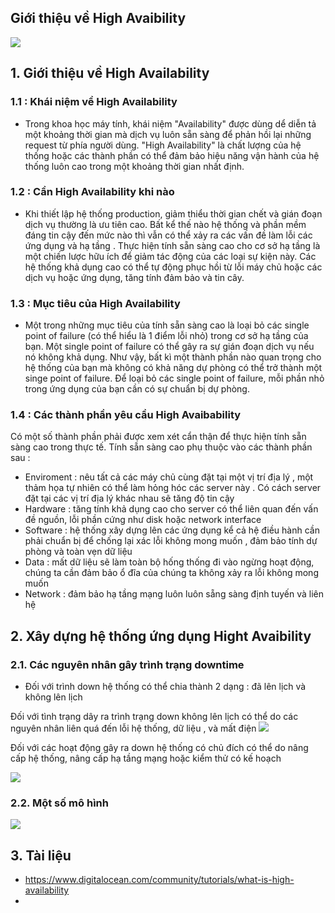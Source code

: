 ## Giới thiệu về High Avaibility

![](https://community-cdn-digitalocean-com.global.ssl.fastly.net/assets/tutorials/images/large/High-Availability_mostov-2_twitter-_-facebook.png?1478278704)

## 1. Giới thiệu về High Availability

### 1.1 : Khái niệm về  High Availability
- Trong khoa học máy tính, khái niệm "Availability" được dùng dể diễn tả một khoảng thời gian mà dịch vụ luôn sẵn sàng để phản hồi lại những request từ phía người dùng.
"High Availability" là chất lượng của hệ thống hoặc các thành phần có thể đảm bảo hiệu năng vận hành của hệ thống luôn cao trong một khoảng thời gian nhất định.

### 1.2 : Cần  High Availability khi nào 
- Khi thiết lập hệ thống production, giảm thiểu thời gian chết và gián đoạn dịch vụ thường là ưu tiên cao. Bất kể thế nào hệ thống và phần mềm đáng tin cậy đến mức nào thì vẫn có thể xảy ra các vấn đề làm lỗi các ứng dụng và hạ tầng . Thực hiện tính sẵn sàng cao cho cơ sở hạ tầng là một chiến lược hữu ích để giảm tác động của các loại sự kiện này. Các hệ thống khả dụng cao có thể tự động phục hồi từ lỗi máy chủ hoặc các dịch vụ hoặc ứng dụng, tăng tính đảm bảo và tin cây.

### 1.3 : Mục tiêu của  High Availability
- Một trong những mục tiêu của tính sẵn sàng cao là loại bỏ các single point of failure (có thể hiểu là 1 điểm lỗi nhỏ) trong cơ sở hạ tầng của bạn. Một single point of failure có thể gây ra sự gián đoạn dịch vụ nếu nó không khả dụng. Như vậy, bất kì một thành phần nào quan trọng cho hệ thống của bạn mà không có khả năng dự phòng có thể trở thành một singe point of failure. Để loại bỏ các single point of failure, mỗi phần nhỏ trong ứng dụng của bạn cần có sự chuẩn bị dự phòng.



### 1.4 : Các thành phần yêu cầu High Avaibability
   
Có một số thành phần phải được xem xét cẩn thận để thực hiện tính sẵn sàng cao trong thực tế. Tính sẵn sàng cao phụ thuộc vào các thành phần sau :
- Enviroment :  nêu tất cả các máy chủ cùng đặt tại một vị trí địa lý , một thảm họa tự nhiên có thể làm hỏng hóc các server này . Có cách server đặt tại các vị trí địa lý khác nhau sẽ tăng độ tin cậy
- Hardware : tăng tính khả dụng cao cho server có thể liên quan đến vấn đề nguồn, lỗi phần cứng như disk hoặc network interface
- Software : hệ thống xây dựng lên các ứng dụng kể cả hệ điều hành cần phải chuẩn bị để chống lại xác lỗi không mong muốn , đảm bảo tính dự phòng và toàn vẹn dữ liệu
- Data : mất dữ liệu sẽ làm toàn bộ hống thống đi vào ngừng hoạt động, chúng ta cần đảm bảo ổ đĩa của chúng ta không xảy ra lỗi không mong muốn
- Network : đảm bảo hạ tầng mạng luôn luôn sẵng sàng định tuyến và liên hệ 

## 2. Xây dựng hệ thống ứng dụng Hight Avaibility

### 2.1. Các nguyên nhân gây trình trạng downtime

- Đối với trình down hệ thống có thể chia thành 2 dạng  : đã lên lịch và không lên lịch 

Đối với tình trạng dây ra trình trạng down không lên lịch có thể do các nguyên nhân liên quá đến lỗi hệ thống, dữ liệu , và mất điện
![](https://docs.oracle.com/cd/A91202_01/901_doc/rac.901/a89867/pfscn012.gif)

Đối với các hoạt động gây ra down hệ thống có chủ đích có thể do nâng cấp hệ thống, nâng cấp hạ tầng mạng hoặc kiểm thử có kế hoạch

![](https://docs.oracle.com/cd/A91202_01/901_doc/rac.901/a89867/pfscn013.gif)


### 2.2. Một số mô hình


![](https://docops.ca.com/ca-secure-cloud-for-service-providers/1-57/EN/files/352565813/352565814/1/1441032698280/High+Availability+Two+Instance+Deployment.png)



## 3. Tài liệu 

- https://www.digitalocean.com/community/tutorials/what-is-high-availability
- 
